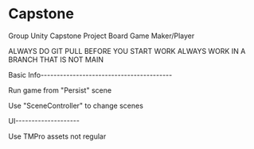 # Capstone
Group Unity Capstone Project Board Game Maker/Player


ALWAYS DO GIT PULL BEFORE YOU START WORK
ALWAYS WORK IN A BRANCH THAT IS NOT MAIN

Basic Info-----------------------------------------

Run game from "Persist" scene

Use "SceneController" to change scenes


UI--------------------

Use TMPro assets not regular

